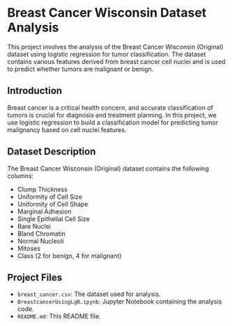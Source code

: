 # Breast Cancer Wisconsin Dataset Analysis

This project involves the analysis of the Breast Cancer Wisconsin (Original) dataset using logistic regression for tumor classification. The dataset contains various features derived from breast cancer cell nuclei and is used to predict whether tumors are malignant or benign.

## Introduction

Breast cancer is a critical health concern, and accurate classification of tumors is crucial for diagnosis and treatment planning. In this project, we use logistic regression to build a classification model for predicting tumor malignancy based on cell nuclei features.

## Dataset Description

The Breast Cancer Wisconsin (Original) dataset contains the following columns:

- Clump Thickness
- Uniformity of Cell Size
- Uniformity of Cell Shape
- Marginal Adhesion
- Single Epithelial Cell Size
- Bare Nuclei
- Bland Chromatin
- Normal Nucleoli
- Mitoses
- Class (2 for benign, 4 for malignant)

## Project Files

- `breast_cancer.csv`: The dataset used for analysis.
- `BreastcancerUsingLgR.ipynb`: Jupyter Notebook containing the analysis code.
- `README.md`: This README file.
